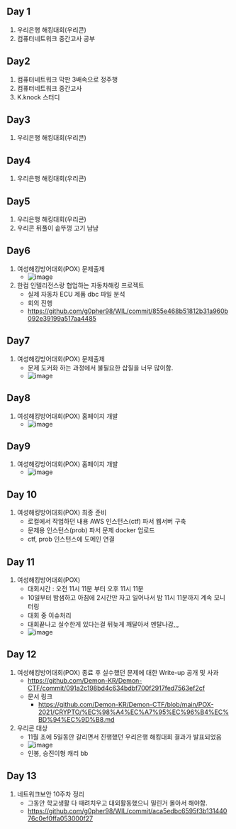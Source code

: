 ## Day 1
1. 우리은행 해킹대회(우리콘)
2. 컴퓨터네트워크 중간고사 공부

## Day2
1. 컴퓨터네트워크 막판 3배속으로 정주행
2. 컴퓨터네트워크 중간고사
3. K.knock 스터디

## Day3
1. 우리은행 해킹대회(우리콘)

## Day4
1. 우리은행 해킹대회(우리콘)

## Day5
1. 우리은행 해킹대회(우리콘)
2. 우리콘 뒤풀이 솥뚜껑 고기 냠냠

## Day6
1. 여성해킹방어대회(POX) 문제출제
    - ![image](https://user-images.githubusercontent.com/44149738/140949816-950a47c3-3559-4295-a0b8-697d22bb5878.png)
2. 한컴 인텔리전스랑 협업하는 자동차해킹 프로젝트
    - 실제 자동차 ECU 제품 dbc 파일 분석
    - 회의 진행
    - https://github.com/g0pher98/WIL/commit/855e468b51812b31a960b092e39199a517aa4485

## Day7
1. 여성해킹방어대회(POX) 문제출제
    - 문제 도커화 하는 과정에서 불필요한 삽질을 너무 많이함.
    - ![image](https://user-images.githubusercontent.com/44149738/140950759-0d0c9e6a-c482-41f1-8d23-36e423fc694b.png)

## Day8
1. 여성해킹방어대회(POX) 홈페이지 개발
    - ![image](https://user-images.githubusercontent.com/44149738/140958210-e9e6bde5-70ae-47d6-99d7-12f3bd7a41ee.png)

## Day9
1. 여성해킹방어대회(POX) 홈페이지 개발
    - ![image](https://user-images.githubusercontent.com/44149738/140959642-790f0f33-9d5a-4148-a01a-aca1874164b3.png)

## Day 10
1. 여성해킹방어대회(POX) 최종 준비
    - 로컬에서 작업하던 내용 AWS 인스턴스(ctf) 파서 웹서버 구축
    - 문제용 인스턴스(prob) 파서 문제 docker 업로드
    - ctf, prob 인스턴스에 도메인 연결

## Day 11
1. 여성해킹방어대회(POX)
    - 대회시간 : 오전 11시 11분 부터 오후 11시 11분
    - 10일부터 밤샘하고 아침에 2시간만 자고 일어나서 밤 11시 11분까지 계속 모니터링
    - 대회 중 이슈처리
    - 대회끝나고 실수한게 있다는걸 뒤늦게 깨달아서 멘탈나감,,,
    - ![image](https://user-images.githubusercontent.com/44149738/141653349-3339e52d-0f3b-4ba6-9557-cf960da489cd.png)

## Day 12
1. 여성해킹방어대회(POX) 종료 후 실수했던 문제에 대한 Write-up 공개 및 사과
    - https://github.com/Demon-KR/Demon-CTF/commit/091a2c198bd4c634bdbf700f2917fed7563ef2cf
    - 문서 링크
        - https://github.com/Demon-KR/Demon-CTF/blob/main/POX-2021/CRYPTO/%EC%98%A4%EC%A7%95%EC%96%B4%EC%BD%94%EC%9D%B8.md
2. 우리콘 대상
    - 11월 초에 5일동안 갈리면서 진행했던 우리은행 해킹대회 결과가 발표되었음
    - ![image](https://user-images.githubusercontent.com/44149738/141653683-a2db591e-c616-4949-acdf-0c23f67321ee.png)
    - 인봉, 승진이형 캐리 bb

## Day 13
1. 네트워크보안 10주차 정리
    - 그동안 학교생활 다 때려치우고 대외활동했으니 밀린거 몰아서 해야함.
    - https://github.com/g0pher98/WIL/commit/aca5edbc6595f3b13144076c0ef0ffa053000f27

